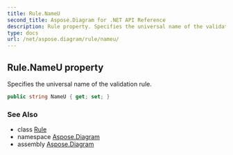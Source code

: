 ```yaml
---
title: Rule.NameU
second_title: Aspose.Diagram for .NET API Reference
description: Rule property. Specifies the universal name of the validation rule
type: docs
url: /net/aspose.diagram/rule/nameu/
---
```

## Rule.NameU property

Specifies the universal name of the validation rule.

```csharp
public string NameU { get; set; }
```

### See Also

* class [Rule](../)
* namespace [Aspose.Diagram](../../rule/)
* assembly [Aspose.Diagram](../../../)


